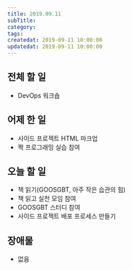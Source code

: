 ```yaml
---
title: 2019.09.11
subTitle: 
category: 
tags: 
createdat: 2019-09-11 10:00:00
updatedat: 2019-09-11 10:00:00
---
```


## 전체 할 일

* DevOps 워크숍

## 어제 한 일

* 사이드 프로젝트 HTML 마크업
* 짝 프로그래밍 실습 참여

## 오늘 할 일

* 책 읽기(GOOSGBT, 아주 작은 습관의 힘)
* 책 읽고 실천 모임 참여
* GOOSGBT 스터디 참여
* 사이드 프로젝트 배포 프로세스 만들기

## 장애물

* 없음